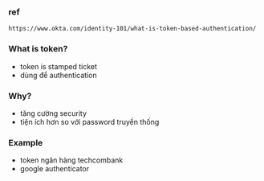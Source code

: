 ### ref
```
https://www.okta.com/identity-101/what-is-token-based-authentication/
```

### What is token?
- token is stamped ticket
- dùng để authentication

### Why?
- tăng cường security 
- tiện ích hơn so với password truyền thống

### Example
- token ngân hàng techcombank
- google authenticator